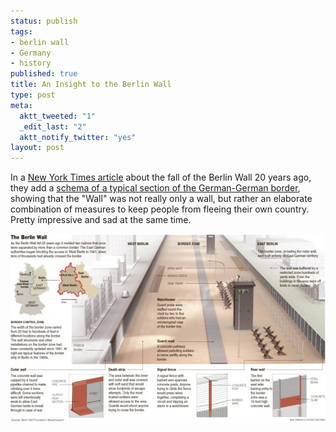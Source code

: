 ```yaml
--- 
status: publish
tags: 
- berlin wall
- Germany
- history
published: true
title: An Insight to the Berlin Wall
type: post
meta: 
  aktt_tweeted: "1"
  _edit_last: "2"
  aktt_notify_twitter: "yes"
layout: post
---
```

In a <a href="http://www.nytimes.com/2009/11/08/world/europe/08germany.html?_r=1&amp;emc=tnt&amp;tntemail1=y">New York Times article</a> about the fall of the Berlin Wall 20 years ago, they add a <a href="http://www.nytimes.com/imagepages/2009/11/06/world/08berlinwallgrfxB-ready.html">schema of a typical section of the German-German border</a>, showing that the "Wall" was not really only a wall, but rather an elaborate combination of measures to keep people from fleeing their own country. Pretty impressive and sad at the same time.

<a href="http://www.nytimes.com/imagepages/2009/11/06/world/08berlinwallgrfxB-ready.html"><img src="/media/wp/2009/11/nyt-berlinwall-575x303.jpg" alt="NYTimes: Berlin Wall" title="NYTimes: Berlin Wall" class="alignnone size-large wp-image-2471" width="575" height="303"/></a>
